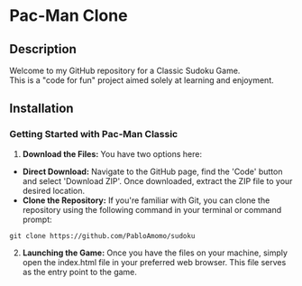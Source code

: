 # Pac-Man Clone

## Description
Welcome to my GitHub repository for a Classic Sudoku Game.\
This is a "code for fun" project aimed solely at learning and enjoyment.

## Installation
### Getting Started with Pac-Man Classic

1. **Download the Files:** You have two options here:

- **Direct Download:** Navigate to the GitHub page, find the 'Code' button and select 'Download ZIP'. Once downloaded, extract the ZIP file to your desired location.
- **Clone the Repository:** If you're familiar with Git, you can clone the repository using the following command in your terminal or command prompt:
```
git clone https://github.com/PabloAmomo/sudoku
```
2. **Launching the Game:** Once you have the files on your machine, simply open the index.html file in your preferred web browser. This file serves as the entry point to the game.